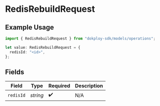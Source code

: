 # RedisRebuildRequest

## Example Usage

```typescript
import { RedisRebuildRequest } from "dokploy-sdk/models/operations";

let value: RedisRebuildRequest = {
  redisId: "<id>",
};
```

## Fields

| Field              | Type               | Required           | Description        |
| ------------------ | ------------------ | ------------------ | ------------------ |
| `redisId`          | *string*           | :heavy_check_mark: | N/A                |